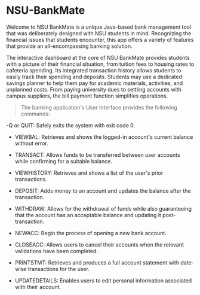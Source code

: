 # NSU-BankMate

Welcome to NSU BankMate is a unique Java-based bank management tool that was deliberately designed with NSU students in mind. Recognizing the financial issues that students encounter, this app offers a variety of features that provide an all-encompassing banking solution.

The interactive dashboard at the core of NSU BankMate provides students with a picture of their financial situation, from tuition fees to housing rates to cafeteria spending. 
Its integrated transaction history allows students to easily track their spending and deposits. Students may use a dedicated savings planner to help them pay for academic materials, activities, and unplanned costs. 
From paying university dues to settling accounts with campus suppliers, the bill payment function simplifies operations.

>The banking application's User Interface provides the following commands:

-Q or QUIT: Safely exits the system with exit code 0.

- VIEWBAL: Retrieves and shows the logged-in account's current balance without error.

- TRANSACT: Allows funds to be transferred between user accounts while confirming for a suitable balance.

- VIEWHISTORY: Retrieves and shows a list of the user's prior transactions.

- DEPOSIT: Adds money to an account and updates the balance after the transaction.

- WITHDRAW: Allows for the withdrawal of funds while also guaranteeing that the account has an acceptable balance and updating it post-transaction.

- NEWACC: Begin the process of opening a new bank account.

- CLOSEACC: Allows users to cancel their accounts when the relevant validations have been completed.

- PRINTSTMT: Retrieves and produces a full account statement with date-wise transactions for the user.

- UPDATEDETAILS: Enables users to edit personal information associated with their account.

